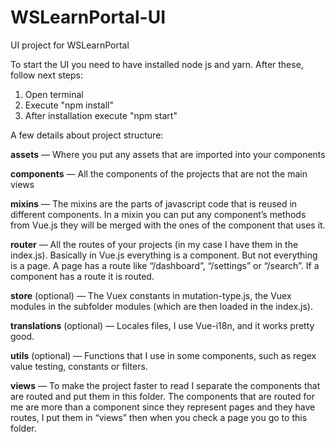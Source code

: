 # WSLearnPortal-UI
UI project for WSLearnPortal

To start the UI you need to have installed node js and yarn. After these,  follow next steps:
1. Open terminal
2. Execute "npm install"
3. After installation execute "npm start"


A few details about project structure:

**assets** — Where you put any assets that are imported into your components

**components** — All the components of the projects that are not the main views

**mixins** — The mixins are the parts of javascript code that is reused in different components. In a mixin you can put any component’s methods from Vue.js they will be merged with the ones of the component that uses it.

**router** — All the routes of your projects (in my case I have them in the index.js). Basically in Vue.js everything is a component. But not everything is a page. A page has a route like “/dashboard”, “/settings” or “/search”. If a component has a route it is routed.

**store** (optional) — The Vuex constants in mutation-type.js, the Vuex modules in the subfolder modules (which are then loaded in the index.js).

**translations** (optional) — Locales files, I use Vue-i18n, and it works pretty good.

**utils** (optional) — Functions that I use in some components, such as regex value testing, constants or filters.

**views** — To make the project faster to read I separate the components that are routed and put them in this folder. The components that are routed for me are more than a component since they represent pages and they have routes, I put them in “views” then when you check a page you go to this folder.


